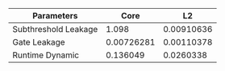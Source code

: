 | Parameters | Core | L2 |
| --- | --- | --- |
| Subthreshold Leakage | 1.098 | 0.00910636 |
| Gate Leakage | 0.00726281 | 0.00110378 |
| Runtime Dynamic | 0.136049 | 0.0260338 |
